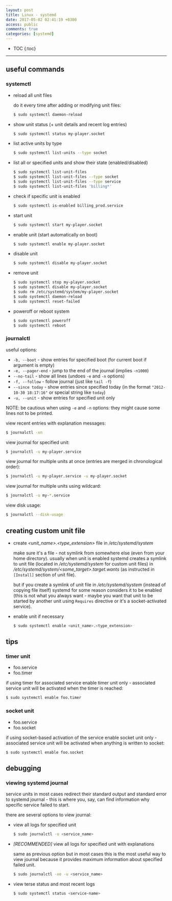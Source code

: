 ```yaml
---
layout: post
title: Linux - systemd
date: 2017-05-02 02:41:19 +0300
access: public
comments: true
categories: [systemd]
---
```


<!-- more -->

* TOC
{:toc}
<hr>

useful commands
---------------

### systemctl

- reload all unit files

  do it every time after adding or modifying unit files:

  ```sh
  $ sudo systemctl daemon-reload
  ```

- show unit status (+ unit details and recent log entries)

  ```sh
  $ sudo systemctl status my-player.socket
  ```

- list active units by type

  ```sh
  $ sudo systemctl list-units --type socket
  ```

- list all or specified units and show their state (enabled/disabled)

  ```sh
  $ sudo systemctl list-unit-files
  $ sudo systemctl list-unit-files --type socket
  $ sudo systemctl list-unit-files --type service
  $ sudo systemctl list-unit-files 'billing*'
  ```

- check if specific unit is enabled

  ```sh
  $ sudo systemctl is-enabled billing_prod.service
  ```

- start unit

  ```sh
  $ sudo systemctl start my-player.socket
  ```

- enable unit (start automatically on boot)

  ```sh
  $ sudo systemctl enable my-player.socket
  ```

- disable unit

  ```sh
  $ sudo systemctl disable my-player.socket
  ```

- remove unit

  ```sh
  $ sudo systemctl stop my-player.socket
  $ sudo systemctl disable my-player.socket
  $ sudo rm /etc/systemd/system/my-player.socket
  $ sudo systemctl daemon-reload
  $ sudo systemctl reset-failed
  ```

- poweroff or reboot system

  ```sh
  $ sudo systemctl poweroff
  $ sudo systemctl reboot
  ```

### journalctl

useful options:

- `-b, --boot` - show entries for specified boot
  (for current boot if argument is empty)
- `-e, --pager-end` - jump to the end of the journal
  (implies `-n1000`)
- `--no-tail` - show all lines
  (undoes `-e` and `-n` options)
- `-f, --follow` - follow journal (just like `tail -f`)
- `--since today` - show entries since specified today
  (in the format `"2012-10-30 18:17:16"` or special string like `today`)
- `-u, --unit` - show entries for specified unit only

NOTE: be cautious when using `-e` and `-n` options:
      they might cause some lines not to be printed.

view recent entries with explanation messages:

```sh
$ journalctl -xn
```

view journal for specified unit:

```sh
$ journalctl -u my-player.service
```

view journal for multiple units at once
(entries are merged in chronological order):

```sh
$ journalctl -u my-player.service -u my-player.socket
```

view journal for multiple units using wildcard:

```sh
$ journalctl -u my-*.service
```

view disk usage:

```sh
$ journalctl --disk-usage
```

creating custom unit file
-------------------------

- create _\<unit_name\>.\<type_extension\>_ file in _/etc/systemd/system_

  make sure it's a file - not symlink from somewhere else (even from your
  home directory). usually when unit is enabled systemd creates a symlink
  to unit file (located in _/etc/systemd/system_ for custom unit files)
  in _/etc/systemd/system/\<some_target\>.target.wants_ (as instructed in
  `[Install]` section of unit file).

  but if you create a symlink of unit file in _/etc/systemd/system_
  (instead of copying file itself) systemd for some reason considers
  it to be enabled (this is not what you always want - maybe you want
  that unit to be started by another unit using `Requires` directive
  or it's a socket-activated service).

- enable unit if necessary

  ```sh
  $ sudo systemctl enable <unit_name>.<type_extension>
  ```

tips
----

### timer unit

- foo.service
- foo.timer

if using timer for associated service enable timer unit only -
associated service unit will be activated when the timer is reached:

```sh
$ sudo systemctl enable foo.timer
```

### socket unit

- foo.service
- foo.socket

if using socket-based activation of the service enable socket unit only -
associated service unit will be activated when anything is written to socket:

```sh
$ sudo systemctl enable foo.socket
```

debugging
---------

### viewing systemd journal

service units in most cases redirect their standard output and standard
error to systemd journal - this is where you, say, can find information
why specific service failed to start.

there are several options to view journal:

- view all logs for specified unit

  ```sh
  $ sudo journalctl -u <service_name>
  ```

- *[RECOMMENDED]* view all logs for specified unit with explanations

  same as previous option but in most cases this is the most useful
  way to view journal because it provides maximum information about
  specified failed unit.

  ```sh
  $ sudo journalctl -xe -u <service_name>
  ```

- view terse status and most recent logs

  ```sh
  $ sudo systemctl status <service-name>
  ```
